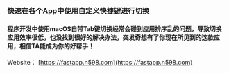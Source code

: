 ### 快速在各个App中使用自定义快捷键进行切换

#### 程序开发中使用macOS自带Tab键切换经常会碰到应用排序乱的问题，导致切换应用效率很低，也没找到很好的解决办法，突发奇想有了你现在所见到的这款应用，相信TA能成为你的好帮手！

Website： [https://fastapp.n598.com](https://fastapp.n598.com)
